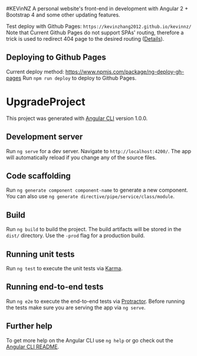 #KEVinNZ
A personal website's front-end in development with Angular 2 + Bootstrap 4 and some other updating features.

Test deploy with Github Pages: `https://kevinzhang2012.github.io/kevinnz/`<br/>
Note that Current Github Pages do not support SPAs' routing, therefore a trick is used to redirect 404 page to the desired routing ([Details](http://developer.telerik.com/featured/quick-angular-2-hosting-angular-cli-github-pages/)).

## Deploying to Github Pages

Current deploy method: https://www.npmjs.com/package/ng-deploy-gh-pages
Run `npm run deploy` to deploy to Github Pages.

# UpgradeProject

This project was generated with [Angular CLI](https://github.com/angular/angular-cli) version 1.0.0.

## Development server

Run `ng serve` for a dev server. Navigate to `http://localhost:4200/`. The app will automatically reload if you change any of the source files.

## Code scaffolding

Run `ng generate component component-name` to generate a new component. You can also use `ng generate directive/pipe/service/class/module`.

## Build

Run `ng build` to build the project. The build artifacts will be stored in the `dist/` directory. Use the `-prod` flag for a production build.

## Running unit tests

Run `ng test` to execute the unit tests via [Karma](https://karma-runner.github.io).

## Running end-to-end tests

Run `ng e2e` to execute the end-to-end tests via [Protractor](http://www.protractortest.org/).
Before running the tests make sure you are serving the app via `ng serve`.

## Further help

To get more help on the Angular CLI use `ng help` or go check out the [Angular CLI README](https://github.com/angular/angular-cli/blob/master/README.md).
